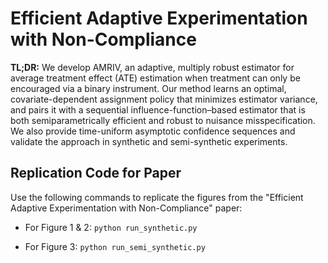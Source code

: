 # Efficient Adaptive Experimentation with Non-Compliance

**TL;DR:**
We develop AMRIV, an adaptive, multiply robust estimator for average treatment effect (ATE) estimation when treatment can only be encouraged via a binary instrument. Our method learns an optimal, covariate-dependent assignment policy that minimizes estimator variance, and pairs it with a sequential influence-function–based estimator that is both semiparametrically efficient and robust to nuisance misspecification. We also provide time-uniform asymptotic confidence sequences and validate the approach in synthetic and semi-synthetic experiments.

## Replication Code for Paper

Use the following commands to replicate the figures from the "Efficient Adaptive Experimentation with Non-Compliance" paper:

* For Figure 1 & 2: ```python run_synthetic.py```

* For Figure 3: ```python run_semi_synthetic.py```